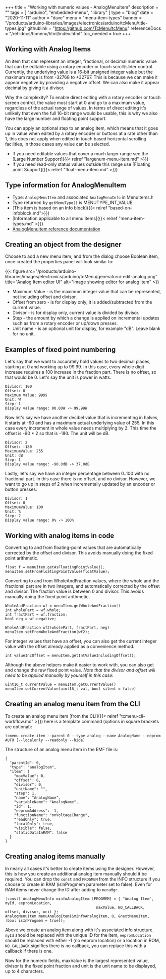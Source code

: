 +++
title = "Working with numeric values - AnalogMenuItem"
description = ""
tags = [ "arduino", "embedded-menu", "library" ]
type = "blog"
date = "2020-11-11"
author =  "dave"
menu = "menu-item-types"
banner = "/products/arduino-libraries/images/electronics/arduino/tcMenu/title-types.jpg"
githublink = "https://github.com/TcMenu/tcMenu"
referenceDocs = "/ref-docs/tcmenu/html/index.html"
toc_needed = true
+++

## Working with Analog Items

An item that can represent an integer, fractional, or decimal numeric value that can be editable using a rotary encoder or touch scroll/slider control. Currently, the underlying value is a 16-bit unsigned integer value but the maximum range is from -32768 to +32767. This is because we can make it appear negative by providing a negative offset. We can also make it appear decimal by giving it a divisor.

Why the complexity? To enable direct editing with a rotary encoder or touch screen control, the value must start at 0 and go to a maximum value, regardless of the actual range of values. In terms of direct editing it's unlikely that even the full 16-bit range would be usable, this is why we also have the large number and floating point support.

You can apply an optional step to an analog item, which means that it goes up in value when edited by a rotary encoder or buttons at a rate other than 1, this does not apply when edited in touch based horizontal scrolling facilities, in those cases any value can be selected.

* If you need editable values that cover a much larger range see the [Large Number Support]({{< relref "largenum-menu-item.md" >}})
* If you need read-only status values outside this range use [Floating point Support]({{< relref "float-menu-item.md" >}}) 

## Type information for AnalogMenuItem

* Type: `AnalogMenuItem` and associated `AnalogMenuInfo` in MenuItems.h
* Type returned by `getMenuType()` is MENUTYPE_INT_VALUE
* [This item is based on an Info block]({{< relref "based-on-infoblock.md">}})
* [Information applicable to all menu items]({{< relref "menu-item-types.md" >}})
* [AnalogMenuItem reference documentation](https://www.thecoderscorner.com/ref-docs/tcmenu/html/class_analog_menu_item.html) 

## Creating an object from the designer

Choose to add a new menu item, and from the dialog choose Boolean item, once created the properties panel will look similar to:

{{< figure src="/products/arduino-libraries/images/electronics/arduino/tcMenu/generatorui-edit-analog.png" title="Analog Item editor UI" alt="image showing editor for analog item" >}}

* Maximum Value - is the maximum integer value that can be represented, not including offset and divisor.
* Offset from zero - is for display only, it is added/subtracted from the current value.
* Divisor - is for display only, current value is divided by divisor.
* Step - the amount by which a change is applied on incremental updates such as from a rotary encoder or up/down presses.
* Unit name - is an optional unit for display, for example "dB". Leave blank for no unit.

## Examples of fixed point numbering

Let's say that we want to accurately hold values to two decimal places, starting at 0 and working up to 99.99. In this case, every whole digit increase requires a 100 increase in the fraction part. There is no offset, so that would be 0. Let's say the unit is power in watts.

    Divisor: 100
    Offset: 0
    Maximum Value: 9999
    Unit: W
    Step: 1
    Display value range: 00.00W -> 99.99W

Now let's say we have another decibel value that is incrementing in halves, it starts at -90 and has a maximum actual underlying value of 255. In this case every increment in whole value needs multiplying by 2. This time the offset is -90 * 2 so that is -180. The unit will be dB.

    Divisor: 2
    Offset: -180
    MaximumValue: 255 
    Unit: dB
    Step: 1
    Display value range: -90.0dB -> 37.0dB

Lastly, let's say we have an integer percentage between 0..100 with no fractional part. In this case there is no offset, and no divisor. However, we want to go up in steps of 2 when incrementally updated by an encoder or button presses:

    Divisor: 1
    Offset: 0
    MaximumValue: 100
    Unit: %
    Step: 2
    Display value range: 0% -> 100%

## Working with analog items in code

Converting to and from floating-point values that are automatically corrected by the offset and divisor. This avoids manually doing the fixed point arithmetic.

    float f = menuItem.getAsFloatingPointValue();
    menuItem.setFromFloatingPointValue(floatValue);

Converting to and from WholeAndFraction values, where the whole and the fractional part are in two integers, and automatically corrected by the offset and divisor. The fraction value is between 0 and divisor. This avoids manually doing the fixed point arithmetic.
 
    WholeAndFraction wf = menuItem.getWholeAndFraction()
    int wholePart = wf.whole;
    int fractPart = wf.fraction;
    bool neg = wf.negative;
    
    WholeAndFraction wf2(wholePart, fractPart, neg)
    menuItem.setFromWholeAndFraction(wf2);

For integer values that have an offset, you can also get the current integer value with the offset already applied as a convenience method.

    int valueIncOffset = menuItem.getIntValueIncludingOffset();

Although the above helpers make it easier to work with, you can also get and change the raw fixed point value. *Note that the divisor and offset will need to be applied manually by yourself in this case*:

    uint16_t currentValue = menuItem.getCurrentValue()
    menuItem.setCurrentValue(uint16_t val, bool silent = false)

## Creating an analog menu item from the CLI

To create an analog menu item [from the CLI]({{< relref "tcmenu-cli-workflow.md" >}}) here is a template command (options in square brackets are optional):

    tcmenu create-item --parent 0 --type analog --name AnalogName --eeprom AUTO [--localonly --readonly --hide]

The structure of an analog menu item in the EMF file is:

    {
      "parentId": 0,
      "type": "analogItem",
      "item": {
        "maxValue": 0,
        "offset": 0,
        "divisor": 0,
        "unitName": "",
        "step": 1,
        "name": "AnalogName",
        "variableName": "AnalogName",
        "id": 1,
        "eepromAddress": -1,
        "functionName": "onVoltageChange",
        "readOnly": true,
        "localOnly": true,
        "visible": false,
        "staticDataInRAM": false
      }
    }

## Creating analog items manually

In nearly all cases it's better to create items using the designer. However, this is how you create an additional analog item manually should it be required. You can drop the `const` and `PROGMEM` from the INFO structure if you choose to create in RAM (isInProgmem parameter set to false). Even for RAM items never change the ID after adding to `menuMgr`.

    [const] AnalogMenuInfo minfoAnalogItem [PROGMEM] = { "Analog Item", myId, eepromLocation,
                                             maxValue, NO_CALLBACK, offset, divisor, unit };
    AnalogMenuItem menuAnalogItem(&minfoAnalogItem, 0, &nextMenuItem, [bool isInProgmem = true]);

Above we create an analog item along with it's associated info structure. `myId` should be replaced with the unique ID for the item, `eepromLocation` should be replaced with either -1 (no eeprom location) or a location in ROM, `NO_CALLBACK` signifies there is no callback, you can replace this with a callback if there is one.

Now for the numeric fields, maxValue is the largest represented value, divisor is the fixed point fraction and unit is the unit name to be displayed, up to 4 characters. 
